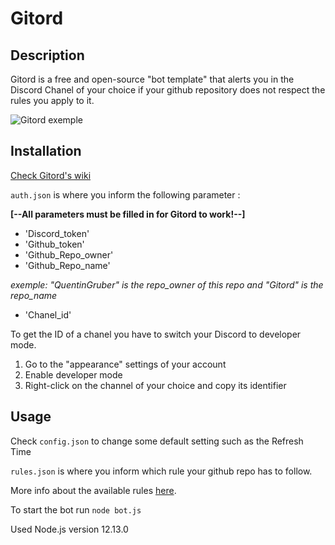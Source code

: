 # Gitord

## Description

Gitord is a free and open-source "bot template" that alerts you in the Discord Chanel of your choice if your github repository does not respect the rules you apply to it.

![Gitord exemple](https://i.ibb.co/rbwQMjh/gitord-exemple.png)

## Installation 
[Check Gitord's wiki ](https://github.com/QuentinGruber/Gitord)

`auth.json` is where you inform the following parameter : 

**[--All parameters must be filled in for Gitord to work!--]**
* 'Discord_token'
* 'Github_token'
* 'Github_Repo_owner'
* 'Github_Repo_name'

*exemple: "QuentinGruber" is the repo_owner of this repo and "Gitord" is the repo_name*

* 'Chanel_id'


To get the ID of a chanel you have to switch your Discord to developer mode.

1. Go to the "appearance" settings of your account
2. Enable developer mode
3. Right-click on the channel of your choice and copy its identifier

## Usage

Check `config.json` to change some default setting such as the Refresh Time

`rules.json` is where you inform which rule your github repo has to follow.

More info about the available rules [here](https://github.com/QuentinGruber/Gitord/wiki/Rules-info).

To start the bot run `node bot.js`

Used Node.js version 12.13.0

